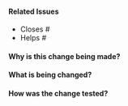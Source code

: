 #### Related Issues

- Closes #<!--Related issue--> <!--When this PR is merged, the related issue will be closed-->
- Helps #<!--Related issue--> <!-- When this PR is merged, the related issue will remain open, but there will be a mention saved in the issue-->

#### Why is this change being made?

#### What is being changed?

#### How was the change tested?

<!-- Uncomment the relevant line below -->
<!-- - Current tests test this behavior: <testnames> -->
<!-- - New tests are being added: <testnames> -->
<!-- - Not a functional change. Ex: modifying documentation, auxiliary files, etc -->
